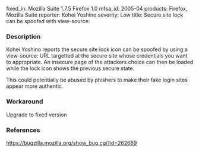 fixed_in: Mozilla Suite 1.7.5
          Firefox 1.0
mfsa_id: 2005-04
products: Firefox, Mozilla Suite
reporter: Kohei Yoshino
severity: Low
title: Secure site lock can be spoofed with view-source:

<h3>Description</h3>

<p>Kohei Yoshino reports the secure site lock icon can be spoofed by using
a view-source: URL targetted at the secure site whose credentials you want
to appropriate. An insecure page of the attackers choice can then be loaded
while the lock icon shows the previous secure state.</p>
    
<p>This could potentially be abused by phishers to make their fake login sites
appear more authentic.</p>

<h3>Workaround</h3>

<p>Upgrade to fixed version</p>

<h3>References</h3>

<p><a href="https://bugzilla.mozilla.org/show_bug.cgi?id=262689">
https://bugzilla.mozilla.org/show_bug.cgi?id=262689</a></p>



